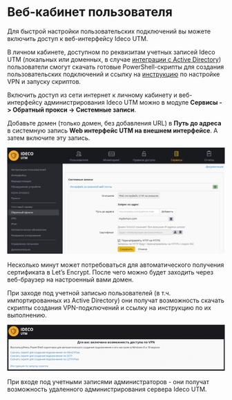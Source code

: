 # Веб-кабинет пользователя

Для быстрой настройки пользовательских подключений вы можете включить доступ к веб-интерфейсу Ideco UTM.

В личном кабинете, доступном по реквизитам учетных записей Ideco UTM \(локальных или доменных, в случае [интеграции с Active Directory](../../../user-management/active-directory/)\) пользователи смогут скачать готовые PowerShell-скрипты для создания пользовательских подключений и ссылку на [инструкцию](instrukciya_po_zapusku_powershell-skriptov/) по настройке VPN и запуску скриптов.

Включить доступ из сети интернет к личному кабинету и веб-интерфейсу администрирования Ideco UTM можно в модуле **Сервисы -&gt; Обратный прокси -&gt; Системные записи**.

Добавьте домен \(только домен, без добавления URL\) в **Путь до адреса** в системную запись **Web интерфейс UTM на внешнем интерфейсе**. А затем включите эту запись.

![](../../../.gitbook/assets/17072193.png)

Несколько минут может потребоваться для автоматического получения сертификата в Let’s Encrypt. После чего можно будет заходить через веб-браузер на настроенный вами домен.

При заходе под учетной записью пользователей \(в т.ч. импортированных из Active Directory\) они получат возможность скачать скрипты создания VPN-подключений и ссылку на инструкцию по их выполнению.

![](../../../.gitbook/assets/17072195.png)

При входе под учетными записями администраторов - они получат возможность удаленного администрирования сервера Ideco UTM.

